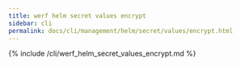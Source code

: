 ```yaml
---
title: werf helm secret values encrypt
sidebar: cli
permalink: docs/cli/management/helm/secret/values/encrypt.html
---
```


{% include /cli/werf_helm_secret_values_encrypt.md %}
